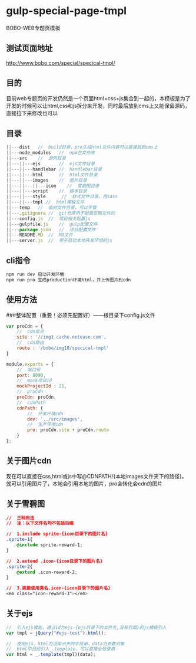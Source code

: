# gulp-special-page-tmpl
BOBO-WEB专题页模板

## 测试页面地址
http://www.bobo.com/special/specical-tmpl/

## 目的
目前web专题页的开发仍然是一个页面html+css+js集合到一起的，本模板是为了开发的时候可以让html,css和js拆分来开发，同时最后放到cms上又能保留源码，直接拉下来修改也可以

## 目录
```javascript
||---dist   //  build目录，pro生成html文件内容可以直接放到cms上  
||---node_modules   //  npm包文件夹  
||---src    //  源码目录  
||---||---ejs       //  ejs文件目录
||---||---handlebar //  handlebar目录
||---||---html      //  html文件目录  
||---||---images    //  图片目录
||---||---||---icon    //  雪碧图目录  
||---||---script    //  脚本目录  
||---||---style      //  样式文件目录，用sass  
||---||---tmpl //  html模板文件  
||---temp   //  临时文件目录，可以不管  
||---.gitignore //  git仓库用于配置忽略文件的  
||---config.js  //  项目相关配置js  
||---gulpfile.js    //  gulp配置文件  
||---package.json   //  项目配置文件  
||---README.MD  //  MD文件  
||---server.js  //  用于启动本地开发环境的js
```

## cli指令
```javascript
npm run dev 启动开发环境
npm run pro 生成production环境html，并上传图片到cdn
```  

## 使用方法

###整体配置（重要！必须先配置好）——根目录下config.js文件

```javascript
var proCdn = {
    //  cdn站点
    site : '//img1.cache.netease.com',
    //  cdn路由
    route : '/bobo/img18/specical-tmpl'
}

module.exports = {
    //  端口号
    port: 8090,
    //  mock项目id
    mockProjectId : 21,
    //  proCdn
    proCdn: proCdn,
    //  cdnPath
    cdnPath: {
        //  开发环境cdn
        dev: '../src/images',
        //  生产环境cdn
        pro: proCdn.site + proCdn.route
    }
};
```

## 关于图片cdn
现在可以直接在css,html或js中写@CDNPATH/{本地images文件夹下的路径}，就可以引用图片了，本地会引用本地的图片，pro会转化会cdn的图片

## 关于雪碧图
```css
//  三种用法
//  注：以下文件名均不包括后缀

//  1.include sprite-{icon目录下的图片名}
.sprite-1{
    @include sprite-reward-1;
}

//  2.extend .icon-{icon目录下的图片名}
.sprite-2{
    @extend .icon-reward-2;
}

//  3.直接使用类名.icon-{icon目录下的图片名}
<em class="icon-reward-3"></em>
```

## 关于ejs
```javascript
//  引入ejs模板，通过id为ejs-{ejs目录下的文件名,没有后缀}的js模板引入
var tmpl = jQuery("#ejs-test").html();

//  使用ejs，html为渲染出来的字符串，data为参数对象
//  html中已经引入_.template，可以直接全局使用
var html = _.template(tmpl)(data);
```